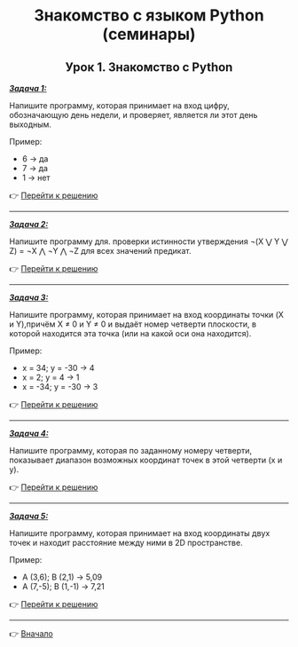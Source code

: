 <a id="return"></a>

<center>

# Знакомство с языком Python (семинары)

## Урок 1. Знакомство с Python

</center>

<u>***Задача 1:***</u>

Напишите программу, которая принимает на вход цифру, обозначающую день недели, и проверяет, является ли этот день выходным.

Пример:
- 6 -> да
- 7 -> да
- 1 -> нет

:point_right: [Перейти к решению](https://github.com/ANT050/Python_Homework_13.12.2022/blob/main/Task_1.py "Открыть")

---

<u>***Задача 2:***</u>

Напишите программу для. проверки истинности утверждения ¬(X ⋁ Y ⋁ Z) = ¬X ⋀ ¬Y ⋀ ¬Z для всех значений предикат.

:point_right: [Перейти к решению](https://github.com/ANT050/Python_Homework_13.12.2022/blob/main/Task_2.py "Открыть")

---

<u>***Задача 3:***</u>

Напишите программу, которая принимает на вход координаты точки (X и Y),причём X ≠ 0 и Y ≠ 0
и выдаёт номер четверти плоскости, в которой находится эта точка (или на какой оси она находится).

Пример:
- x = 34; y = -30 -> 4
- x = 2; y = 4 -> 1
- x = -34; y = -30 -> 3

:point_right: [Перейти к решению](https://github.com/ANT050/Python_Homework_13.12.2022/blob/main/Task_3.py "Открыть")

---

<u>***Задача 4:***</u>

Напишите программу, которая по заданному номеру четверти, показывает диапазон возможных координат точек в этой четверти (x и y).

:point_right: [Перейти к решению](https://github.com/ANT050/Python_Homework_13.12.2022/blob/main/Task_4.py "Открыть")

---

<u>***Задача 5:***</u>

Напишите программу, которая принимает на вход координаты двух точек и находит расстояние между ними в 2D пространстве.

Пример:
- A (3,6); B (2,1) -> 5,09
- A (7,-5); B (1,-1) -> 7,21

:point_right: [Перейти к решению](https://github.com/ANT050/Python_Homework_13.12.2022/blob/main/Task_5.py "Открыть")

---

:point_right: [Вначало](#return "Вернуться вначало")
